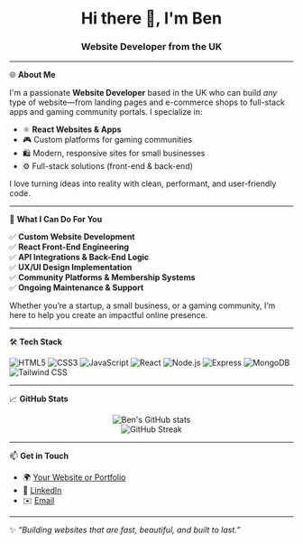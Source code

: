 <!-- Profile README.md -->

<h1 align="center">Hi there 👋, I'm Ben</h1>
<h3 align="center">Website Developer from the UK</h3>

---

🌐 **About Me**

I'm a passionate **Website Developer** based in the UK who can build *any* type of website—from landing pages and e-commerce shops to full-stack apps and gaming community portals. I specialize in:

- ⚛️ **React Websites & Apps**
- 🎮 Custom platforms for gaming communities
- 🛍️ Modern, responsive sites for small businesses
- ⚙️ Full-stack solutions (front-end & back-end)

I love turning ideas into reality with clean, performant, and user-friendly code.

---

💼 **What I Can Do For You**

✅ **Custom Website Development**  
✅ **React Front-End Engineering**  
✅ **API Integrations & Back-End Logic**  
✅ **UX/UI Design Implementation**  
✅ **Community Platforms & Membership Systems**  
✅ **Ongoing Maintenance & Support**

Whether you’re a startup, a small business, or a gaming community, I’m here to help you create an impactful online presence.

---

🛠 **Tech Stack**

![HTML5](https://img.shields.io/badge/HTML5-E34F26?logo=html5&logoColor=white)
![CSS3](https://img.shields.io/badge/CSS3-1572B6?logo=css3&logoColor=white)
![JavaScript](https://img.shields.io/badge/JavaScript-F7DF1E?logo=javascript&logoColor=black)
![React](https://img.shields.io/badge/React-61DAFB?logo=react&logoColor=black)
![Node.js](https://img.shields.io/badge/Node.js-339933?logo=node.js&logoColor=white)
![Express](https://img.shields.io/badge/Express-000000?logo=express&logoColor=white)
![MongoDB](https://img.shields.io/badge/MongoDB-47A248?logo=mongodb&logoColor=white)
![Tailwind CSS](https://img.shields.io/badge/Tailwind%20CSS-38B2AC?logo=tailwind-css&logoColor=white)

---

📈 **GitHub Stats**

<p align="center">
  <img src="https://github-readme-stats.vercel.app/api?username=YOUR_GITHUB_USERNAME&show_icons=true&theme=react&count_private=true" alt="Ben's GitHub stats"/>
  <br/>
  <img src="https://github-readme-streak-stats.herokuapp.com?user=YOUR_GITHUB_USERNAME&theme=react" alt="GitHub Streak"/>
</p>

---

📫 **Get in Touch**

- 🌍 [Your Website or Portfolio](https://your-website.com)
- 💼 [LinkedIn](https://www.linkedin.com/in/your-linkedin)
- ✉️ [Email](mailto:your.email@example.com)

---

✨ *“Building websites that are fast, beautiful, and built to last.”*

